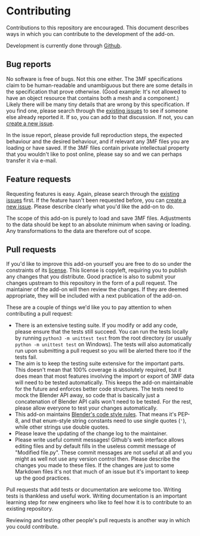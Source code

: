 Contributing
====
Contributions to this repository are encouraged. This document describes ways in which you can contribute to the development of the add-on.

Development is currently done through [Github](https://github.com/Ghostkeeper/Blender3mfFormat).

Bug reports
----
No software is free of bugs. Not this one either. The 3MF specifications claim to be human-readable and unambiguous but there are some details in the specification that prove otherwise. (Good example: It's not allowed to have an object resource that contains both a mesh and a component.) Likely there will be many tiny details that are wrong by this specification. If you find one, please search through the [existing issues](https://github.com/Ghostkeeper/Blender3mfFormat/issues) to see if someone else already reported it. If so, you can add to that discussion. If not, you can [create a new issue](https://github.com/Ghostkeeper/Blender3mfFormat/issues/new/choose).

In the issue report, please provide full reproduction steps, the expected behaviour and the desired behaviour, and if relevant any 3MF files you are loading or have saved. If the 3MF files contain private intellectual property that you wouldn't like to post online, please say so and we can perhaps transfer it via e-mail.

Feature requests
----
Requesting features is easy. Again, please search through the [existing issues](https://github.com/Ghostkeeper/Blender3mfFormat/issues) first. If the feature hasn't been requested before, you can [create a new issue](https://github.com/Ghostkeeper/Blender3mfFormat/issues/new/choose). Please describe clearly what you'd like the add-on to do.

The scope of this add-on is purely to load and save 3MF files. Adjustments to the data should be kept to an absolute minimum when saving or loading. Any transformations to the data are therefore out of scope.

Pull requests
----
If you'd like to improve this add-on yourself you are free to do so under the constraints of its [license](https://github.com/Ghostkeeper/Blender3mfFormat/blob/master/LICENSE.md). This license is copyleft, requiring you to publish any changes that you distribute. Good practice is also to submit your changes upstream to this repository in the form of a pull request. The maintainer of the add-on will then review the changes. If they are deemed appropriate, they will be included with a next publication of the add-on.

These are a couple of things we'd like you to pay attention to when contributing a pull request:
* There is an extensive testing suite. If you modify or add any code, please ensure that the tests still succeed. You can run the tests locally by running `python3 -m unittest test` from the root directory (or usually `python -m unittest test` on Windows). The tests will also automatically run upon submitting a pull request so you will be alerted there too if the tests fail.
* The aim is to keep the testing suite extensive for the important parts. This doesn't mean that 100% coverage is absolutely required, but it does mean that most features involving the import or export of 3MF data will need to be tested automatically. This keeps the add-on maintainable for the future and enforces better code structures. The tests need to mock the Blender API away, so code that is basically just a concatenation of Blender API calls won't need to be tested. For the rest, please allow everyone to test your changes automatically.
* This add-on maintains [Blender's code style rules](https://wiki.blender.org/wiki/Style_Guide/Python). That means it's PEP-8, and that enum-style string constants need to use single quotes (`'`), while other strings use double quotes.
* Please leave the updating of the change log to the maintainer.
* Please write useful commit messages! Github's web interface allows editing files and by default fills in the useless commit message of "Modified file.py". These commit messages are not useful at all and you might as well not use any version control then. Please describe the changes you made to these files. If the changes are just to some Markdown files it's not that much of an issue but it's important to keep up the good practices.

Pull requests that add tests or documentation are welcome too. Writing tests is thankless and useful work. Writing documentation is an important learning step for new engineers who like to feel how it is to contribute to an existing repository.

Reviewing and testing other people's pull requests is another way in which you could contribute.